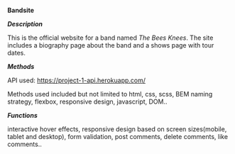 **Bandsite**


***Description***

This is the official website for a band named *The Bees Knees*. The site includes a biography page about the band and a shows page with tour dates.

***Methods***

API used: https://project-1-api.herokuapp.com/

Methods used included but not limited to html, css, scss, BEM naming strategy, flexbox, responsive design, javascript, DOM..

***Functions***

interactive hover effects, responsive design based on screen sizes(mobile, tablet and desktop), form validation, post comments, delete comments, like comments..
